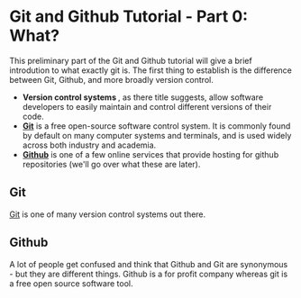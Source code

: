 <h1> Git and Github Tutorial - Part 0: What? </h1>

This preliminary part of the Git and Github tutorial will give a brief introdution to what exactly git is. The first thing to establish is the difference between Git, Github, and more broadly version control.

* <b> Version control systems </b>, as there title suggests, allow software developers to easily maintain and control different versions of their code. 
* [<b>Git</b>](https://git-scm.com) is a free open-source software control system. It is commonly found by default on many computer systems and terminals, and is used widely across both industry and academia. 
* [<b>Github</b>](https://github.com) is one of a few online services that provide hosting for github repositories (we'll go over what these are later). 

<h2> Git </h2>

[Git](https://git-scm.com) is one of many version control systems out there. 

<h2> Github </h2>

A lot of people get confused and think that Github and Git are synonymous - but they are different things. Github is a for profit company whereas git is a free open source software tool.
